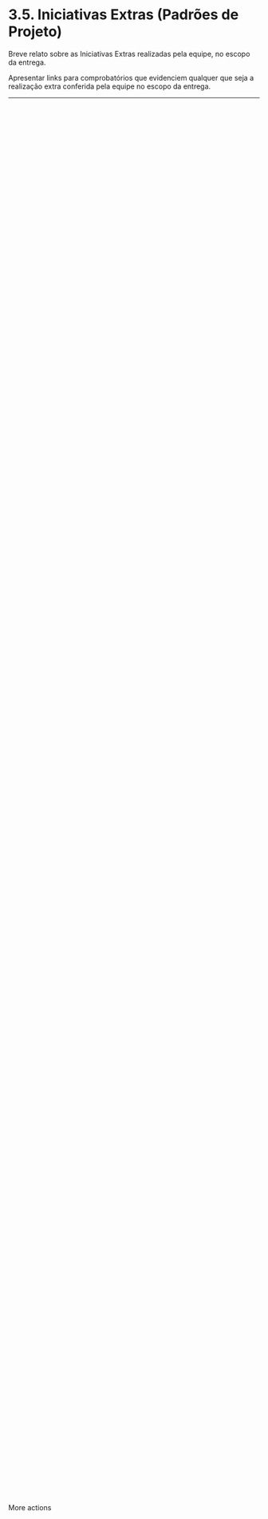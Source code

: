 
# 3.5. Iniciativas Extras (Padrões de Projeto)

Breve relato sobre as Iniciativas Extras realizadas pela equipe, no escopo da entrega.

Apresentar links para comprobatórios que evidenciem qualquer que seja a realização extra conferida pela equipe no escopo da entrega.

---

<div class="svg-embed-container" data-svg-path="../../assets/diagramaV2.svg" data-title="" style="height: 70vh;"></div>More actions

<div class="image-embed-container" data-image-path="../../assets/gato.png" data-title="Minha Imagem Incrível" style="height: 70vh;"></div>

<div class="svg-embed-container" data-svg-path="../assets/test.svg" data-title="Diagrama de Exemplo" style="height: 70vh;"></div>

<div class="image-embed-container" data-image-path="../assets/gato.png" data-title="Minha Imagem Incrível" style="height: 70vh;"></div>

<div class="svg-embed-container" data-svg-path="/assets/test.svg" data-title="Diagrama de Exemplo" style="height: 70vh;"></div>

<div class="image-embed-container" data-image-path="/assets/gato.png" data-title="Minha Imagem Incrível" style="height: 70vh;"></div>






## Entidades Principais e Seus Papéis

O sistema é centrado em algumas **entidades principais**:

* **Pessoa**: Uma classe abstrata que serve como base para **PessoaCuidador** e **PessoaMonitorada**, definindo atributos comuns como nome, gênero, CPF e data de nascimento. Cada pessoa tem um **Contato** e um **Endereço** associados.
* **Pessoa Monitorada**: Representa o indivíduo que está sendo monitorado. Pode ter um histórico de **Monitoramentos**, e sua situação atual pode ser verificada. Uma Pessoa Monitorada utiliza um ou mais **Sensores**.
* **Pessoa Cuidador**: O indivíduo responsável por monitorar uma ou mais **Pessoas Monitoradas**. Recebe **Notificações** e pode confirmar seu recebimento.
* **Sensor**: Um dispositivo que coleta dados para o monitoramento, com atributos como ID, tipo e localização. É crucial que esteja calibrado para leituras precisas.
* **Monitoramento**: Representa um registro de dados coletados por um **Sensor** em um determinado momento, incluindo a situação detectada (ex: "QuedaDetectada", "TudoBem"), variações de graus e tempo parado. Cada monitoramento está associado a um **ResultadoAnalise**.
* **ResultadoAnalise**: Contém o resultado da análise de um monitoramento, indicando o risco de queda, se deve notificar e a situação final.
* **Notificacao**: Objeto que encapsula os detalhes de um alerta (prioridade, estado, tipo de alerta) a ser enviado a um **PessoaCuidador**, utilizando um padrão Strategy para o método de envio.

---
## Fluxo de Comportamento

O comportamento do sistema pode ser compreendido através dos seguintes fluxos:

### Criação e Processamento de Monitoramento

* O **ServicoMonitoramento** é o ponto central. Ele pode **criarMonitoramento** a partir de um cuidador, uma pessoa monitorada e um sensor.
* O método **processarMonitoramento** é invocado para analisar os dados. Ele utiliza o **ServicoQueda** e o **AnalisadorPostura** para determinar se uma queda ocorreu.
* O **ServicoQueda** utiliza o **SensorValidator** para garantir que o sensor está calibrado antes de analisar os dados e gerar um **ResultadoAnalise**.
* O **AnalisadorPostura** calcula variações de ângulo e tempo parado a partir dos dados do sensor.

### Detecção de Queda e Notificação (Padrão Observer)

* Quando o **ServicoMonitoramento** processa um **Monitoramento** e o **ResultadoAnalise** indica uma situação crítica (ex: "QuedaDetectada"), ele atua como um "Subject" ou "Publisher" no padrão Observer.
* Ele **notificaObservadores** (implementações da interface **Notificador**).
* A **Notificação** (um observador) é acionado e, por sua vez, criando uma notificação baseada no **ResultadoAnalise** para o **PessoaCuidador** associado.
* Comcomitante tem uma função responsável por registrar o log da notificação.

### Envio de Notificações (Padrão Strategy)

* A **Notificacao** é configurada com uma estratégia de envio (ex: SMS, Email, Push) definida pelo atributo **tipoAlerta**.
* Quando o método **enviar()** da **Notificacao** é chamado, ela delega a tarefa à sua **estrategia** de envio (implementação de **IEnvio**).
* As classes **EstrategiaSMS**, **EstrategiaEmail**, e **EstrategiaPush** implementam a lógica específica para enviar notificações via seus respectivos canais.
* O **PessoaCuidador** tem um método **receberNotificacao** e **confirmarRecebimento**.

---
## Relações e Dependências Chave

* **Associações**: Pessoas (**Cuidador** e **Monitorada**) se associam a **Contato** e **Endereço**. Uma **Pessoa Monitorada** possui histórico de **Monitoramentos** e é monitorada por um ou mais **Pessoas Cuidadoras**. **Pessoas Monitoradas** utilizam **Sensores**.
* **Dependências**: O **ServicoMonitoramento** depende de **ServicoQueda**, **AnalisadorPostura**, **Notificacao**, **Monitoramento**, **PessoaCuidador** e **PessoaMonitorada**. O **ServicoQueda** depende do **SensorValidator** e gera **ResultadoAnalise**.
* **Herança**: **PessoaCuidador** e **PessoaMonitorada** herdam de **Pessoa**. As estratégias de envio (**EstrategiaSMS**, **EstrategiaEmail**, **EstrategiaPush**) implementam a interface **IEnvio**. Os ouvintes de queda (**NotificadorCuidador**, **RegistradorLog**) implementam a interface **ListenerQueda**.
